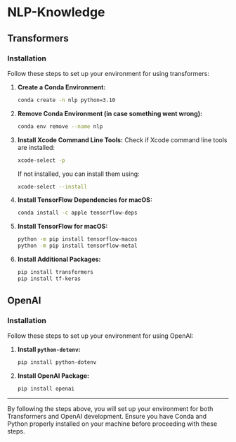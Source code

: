# NLP-Knowledge

## Transformers

### Installation

Follow these steps to set up your environment for using transformers:

1. **Create a Conda Environment:**
    ```sh
    conda create -n nlp python=3.10
    ```

2. **Remove Conda Environment (in case something went wrong):**
    ```sh
    conda env remove --name nlp
    ```

3. **Install Xcode Command Line Tools:**
    Check if Xcode command line tools are installed:
    ```sh
    xcode-select -p
    ```
    If not installed, you can install them using:
    ```sh
    xcode-select --install
    ```

4. **Install TensorFlow Dependencies for macOS:**
    ```sh
    conda install -c apple tensorflow-deps
    ```

5. **Install TensorFlow for macOS:**
    ```sh
    python -m pip install tensorflow-macos
    python -m pip install tensorflow-metal
    ```

6. **Install Additional Packages:**
    ```sh
    pip install transformers
    pip install tf-keras
    ```

## OpenAI

### Installation

Follow these steps to set up your environment for using OpenAI:

1. **Install `python-dotenv`:**
    ```sh
    pip install python-dotenv
    ```

2. **Install OpenAI Package:**
    ```sh
    pip install openai
    ```

---

By following the steps above, you will set up your environment for both Transformers and OpenAI development. Ensure you have Conda and Python properly installed on your machine before proceeding with these steps.
